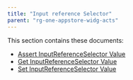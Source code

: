 ```yaml
---
title: "Input reference Selector"
parent: "rg-one-appstore-widg-acts"
---
```


This section contains these documents:

* [Assert InputReferenceSelector Value](rg-one-assert-inputreferenceselector-value)
* [Get InputReferenceSelector Value](rg-one-get-inputreferenceselector-value)
* [Set InputReferenceSelector Value](rg-one-set-inputreferenceselector-value)
